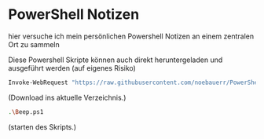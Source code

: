 # PowerShell Notizen
hier versuche ich mein persönlichen Powershell Notizen an einem zentralen Ort zu sammeln


Diese Powershell Skripte können auch direkt heruntergeladen und ausgeführt werden (auf eigenes Risiko)

```sh
Invoke-WebRequest "https://raw.githubusercontent.com/noebauerr/PowerShell/master/Sound%20Beep.ps1" -OutFile "Beep.ps1"
```
(Download ins aktuelle Verzeichnis.)

```sh
.\Beep.ps1
```
(starten des Skripts.)
